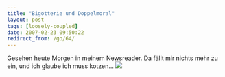 ```yaml
---
title: "Bigotterie und Doppelmoral"
layout: post
tags: [loosely-coupled]
date: 2007-02-23 09:50:22
redirect_from: /go/64/
---
```


Gesehen heute Morgen in meinem Newsreader. Da fällt mir nichts mehr zu ein, und ich glaube ich muss kotzen...
![](/public/assets/alcatel.gif)